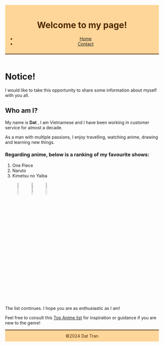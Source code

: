 <!DOCTYPE html>
<html lang="en">
	<head>
		<meta charset="utf-8">
		<meta name="viewport" content="width=device-width, initial-scale=1.0">
		<title>myFirstAssignment</title>
		<link rel="stylesheet" href="demo3.css">
		<!-- Add any additional stylesheets or fonts here -->
		<style>
			/* Additional CSS styles for the long description section */
			/* Style the header */
			header {
				background-color: #ffd699; /* Light orange header background */
				padding: 10px;
				text-align: center;
				color: #4d2800; /* Dark brown header text */
				border-bottom: 2px solid #4d2800; /* Dark brown border on bottom */
			}
			.cta-button:hover {
				background-color: #ff9900; /* Orange color on hover */
			}	
			/* Style the footer */
			footer {
				background-color: #ffd699; /* Light orange footer background */
				padding: 10px;
				text-align: center;
				color: #4d2800; /* Dark brown footer text */
				border-top: 2px solid #4d2800; /* Dark brown border on top */
			}
		</style>
	</head>
	<body>
		<header>
			<h1>Welcome to my page!</h1>
			<nav> 
				<ul>
				<li>
				<a href="home.html">Home</a>
				</li>
				<li>
				<a href="contact.html">Contact</a>
				</li>
				</ul>
			</nav>
		</header>
		<main>
			<h1>Notice!</h1>
			<p>
				I would like to take this opportunity to share some information about myself with you all.
			</p>
			<h2>Who am I?</h2>
			<p>
				My name is 
				<strong>Dat</strong>
				, I am Vietnamese and I have been working in customer service for almost a decade.
			</p>
			<p>
				 As a man with multiple passions, I enjoy travelling, watching anime, drawing and learning new things.
			</p>
			<h3>Regarding anime, below is a ranking of my favourite shows:</h3>
			<ol>
				<li>One Piece</li>
				<li>Naruto</li>
				<li>Kimetsu no Yaiba</li>
			</ol>
			<figure>
				<img src="https://cdn.myanimelist.net/images/manga/2/165199.jpg" style="width: 10%;" alt="One Piece Party">
				<img src="https://cdn.myanimelist.net/images/manga/3/249658.jpg" style="width: 10%;" alt="Naruto">
				<img src="https://cdn.myanimelist.net/images/manga/3/179023.jpg" style="width: 10%;" alt="Kimetsu no Yaiba">
			</figure>
			<p>
				The list continues. I hope you are as enthusiastic as I am!
			</p>
			<p>
				Feel free to consult this 
				<a href="https://myanimelist.net/topanime.php?type=bypopularity"> Top Anime list</a>
				 for inspiration or guidance if you are new to the genre!
			</p>
		</main>
		<footer>
			&copy;2024 Dat Tran
		</footer>
	</body>
</html>
